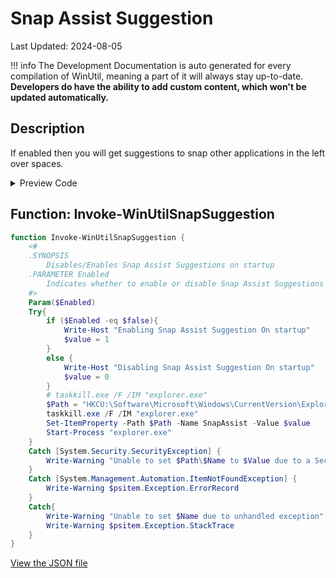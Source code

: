 # Snap Assist Suggestion

Last Updated: 2024-08-05


!!! info
     The Development Documentation is auto generated for every compilation of WinUtil, meaning a part of it will always stay up-to-date. **Developers do have the ability to add custom content, which won't be updated automatically.**
## Description

If enabled then you will get suggestions to snap other applications in the left over spaces.

<!-- BEGIN CUSTOM CONTENT -->

<!-- END CUSTOM CONTENT -->

<details>
<summary>Preview Code</summary>

```json
{
  "Content": "Snap Assist Suggestion",
  "Description": "If enabled then you will get suggestions to snap other applications in the left over spaces.",
  "category": "Customize Preferences",
  "panel": "2",
  "Order": "a106_",
  "Type": "Toggle",
  "link": "https://christitustech.github.io/winutil/dev/tweaks/Customize-Preferences/SnapSuggestion"
}
```

</details>

## Function: Invoke-WinUtilSnapSuggestion

```powershell
function Invoke-WinUtilSnapSuggestion {
    <#
    .SYNOPSIS
        Disables/Enables Snap Assist Suggestions on startup
    .PARAMETER Enabled
        Indicates whether to enable or disable Snap Assist Suggestions on startup
    #>
    Param($Enabled)
    Try{
        if ($Enabled -eq $false){
            Write-Host "Enabling Snap Assist Suggestion On startup"
            $value = 1
        }
        else {
            Write-Host "Disabling Snap Assist Suggestion On startup"
            $value = 0
        }
        # taskkill.exe /F /IM "explorer.exe"
        $Path = "HKCU:\Software\Microsoft\Windows\CurrentVersion\Explorer\Advanced"
        taskkill.exe /F /IM "explorer.exe"
        Set-ItemProperty -Path $Path -Name SnapAssist -Value $value
        Start-Process "explorer.exe"
    }
    Catch [System.Security.SecurityException] {
        Write-Warning "Unable to set $Path\$Name to $Value due to a Security Exception"
    }
    Catch [System.Management.Automation.ItemNotFoundException] {
        Write-Warning $psitem.Exception.ErrorRecord
    }
    Catch{
        Write-Warning "Unable to set $Name due to unhandled exception"
        Write-Warning $psitem.Exception.StackTrace
    }
}
```


<!-- BEGIN SECOND CUSTOM CONTENT -->

<!-- END SECOND CUSTOM CONTENT -->


[View the JSON file](https://github.com/ChrisTitusTech/winutil/tree/main/config/tweaks.json)

